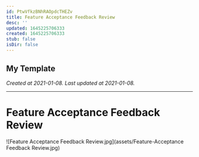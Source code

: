```yaml
---
id: PtwVfkzBNhRAOpdcTHEZv
title: Feature Acceptance Feedback Review
desc: ''
updated: 1645225706333
created: 1645225706333
stub: false
isDir: false
---
```

My Template
---

_Created at 2021-01-08._
_Last updated at 2021-01-08._




---

# Feature Acceptance Feedback Review


![Feature Acceptance Feedback Review.jpg](assets/Feature-Acceptance Feedback Review.jpg)


